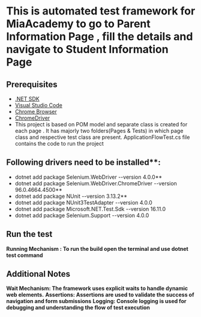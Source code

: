 # This is automated test framework for MiaAcademy to go to Parent Information Page , fill the details and navigate to Student Information Page
## Prerequisites

- [.NET SDK](https://dotnet.microsoft.com/download)
- [Visual Studio Code](https://visualstudio.microsoft.com/downloads/)
- [Chrome Browser](https://www.google.com/chrome/)
- [ChromeDriver](https://sites.google.com/a/chromium.org/chromedriver/)
- This project is based on POM model and separate class is created for each page . It has majorly two folders(Pages & Tests) in which page class and respective test class are present.
ApplicationFlowTest.cs file contains the code to run the project

## Following drivers need to be installed**:

- dotnet add package Selenium.WebDriver --version 4.0.0**
- dotnet add package Selenium.WebDriver.ChromeDriver --version 96.0.4664.4500**
- dotnet add package NUnit --version 3.13.2**
- dotnet add package NUnit3TestAdapter --version 4.0.0
- dotnet add package Microsoft.NET.Test.Sdk --version 16.11.0
- dotnet add package Selenium.Support --version 4.0.0

## Run the test
**Running Mechanism : To run the build open the terminal and use dotnet test command**
## Additional Notes
**Wait Mechanism: The framework uses explicit waits to handle dynamic web elements.**
**Assertions: Assertions are used to validate the success of navigation and form submissions**
**Logging: Console logging is used for debugging and understanding the flow of test execution**

